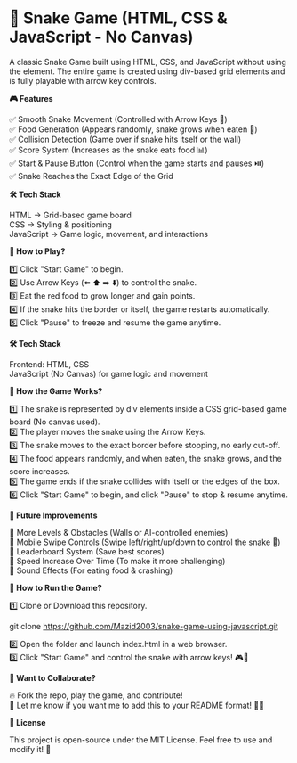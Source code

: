 # 🐍 Snake Game (HTML, CSS & JavaScript - No Canvas)

A classic Snake Game built using HTML, CSS, and JavaScript without using the <canvas> element. The entire game is created using div-based grid elements and is fully playable with arrow key controls.

**🎮 Features**

✅ Smooth Snake Movement (Controlled with Arrow Keys 🏹)<br>
✅ Food Generation (Appears randomly, snake grows when eaten 🍎)<br>
✅ Collision Detection (Game over if snake hits itself or the wall)<br>
✅ Score System (Increases as the snake eats food 📊)<br>
✅ Start & Pause Button (Control when the game starts and pauses ⏯️)<br>
✅ Snake Reaches the Exact Edge of the Grid<br>

**🛠 Tech Stack**

HTML → Grid-based game board<br>
CSS → Styling & positioning<br>
JavaScript → Game logic, movement, and interactions<br>

**📌 How to Play?**

1️⃣ Click "Start Game" to begin.<br>
2️⃣ Use Arrow Keys (⬅️ ⬆️ ➡️ ⬇️) to control the snake.<br>
3️⃣ Eat the red food to grow longer and gain points.<br>
4️⃣ If the snake hits the border or itself, the game restarts automatically.<br>
5️⃣ Click "Pause" to freeze and resume the game anytime.<br>

**🛠 Tech Stack**

Frontend: HTML, CSS<br>
JavaScript (No Canvas) for game logic and movement<br>

**🚀 How the Game Works?**

1️⃣ The snake is represented by div elements inside a CSS grid-based game board (No canvas used).<br>
2️⃣ The player moves the snake using the Arrow Keys.<br>
3️⃣ The snake moves to the exact border before stopping, no early cut-off.<br>
4️⃣ The food appears randomly, and when eaten, the snake grows, and the score increases.<br>
5️⃣ The game ends if the snake collides with itself or the edges of the box.<br>
6️⃣ Click "Start Game" to begin, and click "Pause" to stop & resume anytime.<br>

**🚀 Future Improvements**

🔹 More Levels & Obstacles (Walls or AI-controlled enemies)<br>
🔹 Mobile Swipe Controls (Swipe left/right/up/down to control the snake 📱)<br>
🔹 Leaderboard System (Save best scores)<br>
🔹 Speed Increase Over Time (To make it more challenging)<br>
🔹 Sound Effects (For eating food & crashing)<br>

**📜 How to Run the Game?**

1️⃣ Clone or Download this repository.<br>


git clone  https://github.com/Mazid2003/snake-game-using-javascript.git<br>

2️⃣ Open the folder and launch index.html in a web browser.<br>
3️⃣ Click "Start Game" and control the snake with arrow keys! 🎮🐍<br>


**💬 Want to Collaborate?**

🔥 Fork the repo, play the game, and contribute!<br>
💬 Let me know if you want me to add this to your README format! 🚀🐍<br>

**📜 License**

This project is open-source under the MIT License. Feel free to use and modify it! 🚀
